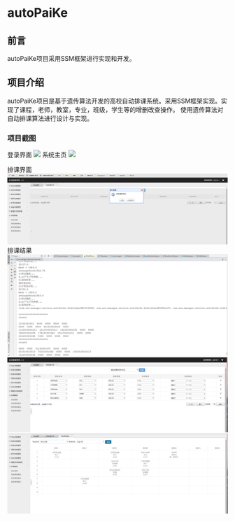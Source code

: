 # autoPaiKe
## 前言
autoPaiKe项目采用SSM框架进行实现和开发。
## 项目介绍
autoPaiKe项目是基于遗传算法开发的高校自动排课系统。采用SSM框架实现。实现了课程，老师，教室，专业，班级，学生等的增删改查操作。
使用遗传算法对自动排课算法进行设计与实现。
### 项目截图
登录界面
![](https://i.imgur.com/tpZFV8Y.png)
系统主页
![](https://i.imgur.com/gXgvPdc.png)

排课界面
![](images/image-20191118235230666.png)
排课结果
![](images/image-20191118235414691.png)
![](images/image-20191118235433538.png)
![](images/image-20191118235507270.png)
 


